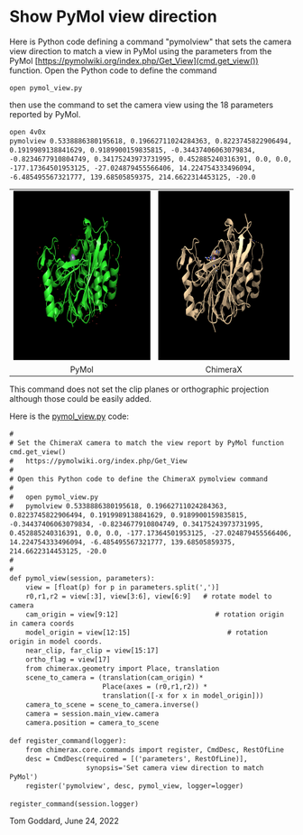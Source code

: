# Show PyMol view direction

Here is Python code defining a command "pymolview" that sets the camera view direction to match a view in PyMol using the parameters from the PyMol [https://pymolwiki.org/index.php/Get_View](cmd.get_view()) function. Open the Python code to define the command

    open pymol_view.py

then use the command to set the camera view using the 18 parameters reported by PyMol.

    open 4v0x
    pymolview 0.5338886380195618, 0.19662711024284363, 0.8223745822906494, 0.1919989138841629, 0.9189900159835815, -0.34437406063079834, -0.8234677910804749, 0.34175243973731995, 0.452885240316391, 0.0, 0.0, -177.17364501953125, -27.024879455566406, 14.224754333496094, -6.485495567321777, 139.68505859375, 214.6622314453125, -20.0

<table>
<tr><td><img src="pymol_view.png" height="300"><td><img src="chimerax_view.png" height="300">
<tr><td align=center>PyMol<td align=center>ChimeraX
</table>

This command does not set the clip planes or orthographic projection although those could be easily added.

Here is the [pymol_view.py](pymol_view.py) code:

    #
    # Set the ChimeraX camera to match the view report by PyMol function cmd.get_view()
    #   https://pymolwiki.org/index.php/Get_View
    #
    # Open this Python code to define the ChimeraX pymolview command
    # 
    #   open pymol_view.py
    #   pymolview 0.5338886380195618, 0.19662711024284363, 0.8223745822906494, 0.1919989138841629, 0.9189900159835815, -0.34437406063079834, -0.8234677910804749, 0.34175243973731995, 0.452885240316391, 0.0, 0.0, -177.17364501953125, -27.024879455566406, 14.224754333496094, -6.485495567321777, 139.68505859375, 214.6622314453125, -20.0
    # 
    #
    def pymol_view(session, parameters):
        view = [float(p) for p in parameters.split(',')]
        r0,r1,r2 = view[:3], view[3:6], view[6:9]   # rotate model to camera
        cam_origin = view[9:12]                        # rotation origin in camera coords
        model_origin = view[12:15]                        # rotation origin in model coords.
        near_clip, far_clip = view[15:17]
        ortho_flag = view[17]
        from chimerax.geometry import Place, translation
        scene_to_camera = (translation(cam_origin) *
                           Place(axes = (r0,r1,r2)) *
                           translation([-x for x in model_origin]))
        camera_to_scene = scene_to_camera.inverse()
        camera = session.main_view.camera
        camera.position = camera_to_scene

    def register_command(logger):
        from chimerax.core.commands import register, CmdDesc, RestOfLine
        desc = CmdDesc(required = [('parameters', RestOfLine)],
                       synopsis='Set camera view direction to match PyMol')
        register('pymolview', desc, pymol_view, logger=logger)

    register_command(session.logger)


Tom Goddard, June 24, 2022
